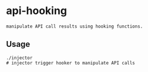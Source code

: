 # api-hooking
```
manipulate API call results using hooking functions.
```
## Usage
```
./injector
# injector trigger hooker to manipulate API calls
```
